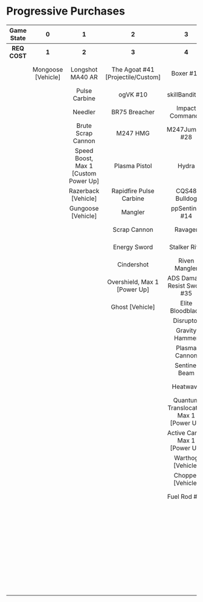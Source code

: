 # Progressive Purchases

| **Game State** |       **0**        |                **1**                 |               **2**               |                 **3**                  |                    **4**                    |                 **5**                  |               **6**               |                                           |                                      |
| :------------: | :----------------: | :----------------------------------: | :-------------------------------: | :------------------------------------: | :-----------------------------------------: | :------------------------------------: | :-------------------------------: | :---------------------------------------: | :----------------------------------: |
|  **REQ COST**  |       **1**        |                **2**                 |               **3**               |                 **4**                  |                    **5**                    |                 **6**                  |               **7**               |                   **8**                   |                **9**                 |
|                | Mongoose [Vehicle] |           Longshot MA40 AR           | The Agoat #41 [Projectile/Custom] |               Boxer #11                |             Whispered Truth #2              |  Ad Victorium #39 [Projectile/Custom]  | Nornfang #13 [Projectile/Custom]  | Fast Shock Rocket #40 [Projectile/Custom] | Skewer Ultra #43 [Projectile/Custom] |
|                |                    |            Pulse Carbine             |             ogVK #10              |             skillBandit #7             |              M247-Striker #29               |              Heavy BR #6               | Blaze Rod #45 [Projectile/Custom] |                                           |          Scorpion Tail #48           |
|                |                    |               Needler                |           BR75 Breacher           |            Impact Commando             |             Convergence Bulldog             |            Brutal Bandit #8            |       Jorge's Chaingun #30        |                                           |                                      |
|                |                    |          Brute Scrap Cannon          |             M247 HMG              |             M247Jumper #28             |                  M41 SPNKR                  |               S7 Sniper                |           FUStalker #18           |                                           |                                      |
|                |                    | Speed Boost, Max 1 [Custom Power Up] |           Plasma Pistol           |                 Hydra                  |             Blaze of Glory #12              |              M41 Tracker               |           Provoker #20            |                                           |                                      |
|                |                    |         Razerback [Vehicle]          |      Rapidfire Pulse Carbine      |             CQS48 Bulldog              |     Spike Hydra #37 [Projectile/Custom]     |  Blaze Hydra #38 [Projectile/Custom]   |      Charged Shock Rifle #22      |                                           |                                      |
|                |                    |          Gungoose [Vehicle]          |              Mangler              |             ppSentinel #14             |            Duelist Energy Sword             |           S7 Flexfire Sniper           |         Calcine Disruptor         |                                           |                                      |
|                |                    |                                      |           Scrap Cannon            |                Ravager                 |              Heavy Stalker #17              |            Striker Sidekick            |        Purging Shock Rifle        |                                           |                                      |
|                |                    |                                      |           Energy Sword            |             Stalker Rifle              |          Scrap Cannon (Answer) #31          |            Riven Sniper #46            |        PinpointCannon #34         |                                           |                                      |
|                |                    |                                      |            Cindershot             |             Riven Mangler              |               BurstCannon #32               |     Prophets Bane #36 [Third Type]     |            FUBeam #25             |                                           |                                      |
|                |                    |                                      |   Overshield, Max 1 [Power Up]    |      ADS Damage Resist Sword #35       |             Bayonet Ravager #19             | Plasma Mangler #42 [Projectile/Custom] |         Wraith [Vehicle]          |                                           |                                      |
|                |                    |                                      |          Ghost [Vehicle]          |            Elite Bloodblade            |             Pulse Launcher #16              |            Fast Skewer #27             |        Scorpion [Vehicle]         |                                           |                                      |
|                |                    |                                      |                                   |               Disruptor                |               H1 Mangler #23                |              Shock Rifle               |                                   |                                           |                                      |
|                |                    |                                      |                                   |             Gravity Hammer             |            Charged Disruptor #21            |            Volatile Skewer             |                                   |                                           |                                      |
|                |                    |                                      |                                   |             Plasma Cannon              |                   Skewer                    |           Diminsher of Hope            |                                   |                                           |                                      |
|                |                    |                                      |                                   |             Sentinel Beam              |              Pinpoint Needler               |       FASTfire Pulse Carbine #15       |                                   |                                           |                                      |
|                |                    |                                      |                                   |                Heatwave                |             Stalker Rifle Ultra             |           BarrageCannon #33            |                                   |                                           |                                      |
|                |                    |                                      |                                   | Quantum Translocator, Max 1 [Power Up] |               Ravager Rebound               |          Arcane Sentinel Beam          |                                   |                                           |                                      |
|                |                    |                                      |                                   |     Active Camo, Max 1 [Power Up]      |            Unbound Plasma Pistol            |             Guidedshot #26             |                                   |                                           |                                      |
|                |                    |                                      |                                   |           Warthog [Vehicle]            |               Rushdown Hammer               |             Wasp [Vehicle]             |                                   |                                           |                                      |
|                |                    |                                      |                                   |           Chopper [Vehicle]            |               Binary Beam #24               |           Banshee [Vehicle]            |                                   |                                           |                                      |
|                |                    |                                      |                                   |              Fuel Rod #47              |            Scatterbound Heatwave            |                                        |                                   |                                           |                                      |
|                |                    |                                      |                                   |                                        |            Backdraft Cindershot             |                                        |                                   |                                           |                                      |
|                |                    |                                      |                                   |                                        | Carpetbomb Heatwave #44 [Projectile/Custom] |                                        |                                   |                                           |                                      |
|                |                    |                                      |                                   |                                        |            Rocket Hog [Vehicle]             |                                        |                                   |                                           |                                      |
|                |                    |                                      |                                   |                                        |         Campaign Chopper [Vehicle]          |                                        |                                   |                                           |                                      |
|                |                    |                                      |                                   |                                        |                Pursuit Hydra                |                                        |                                   |                                           |                                      |
|                |                    |                                      |                                   |                                        |                                             |                                        |                                   |                                           |                                      |
